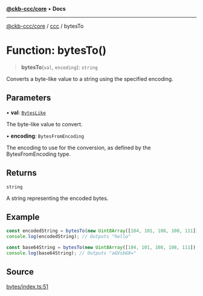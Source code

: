 [**@ckb-ccc/core**](README.md) • **Docs**

***

[@ckb-ccc/core](README.md) / [ccc](Namespace.ccc.md) / bytesTo

# Function: bytesTo()

> **bytesTo**(`val`, `encoding`): `string`

Converts a byte-like value to a string using the specified encoding.

## Parameters

• **val**: [`BytesLike`](ccc.Type.BytesLike.md)

The byte-like value to convert.

• **encoding**: `BytesFromEncoding`

The encoding to use for the conversion, as defined by the BytesFromEncoding type.

## Returns

`string`

A string representing the encoded bytes.

## Example

```typescript
const encodedString = bytesTo(new Uint8Array([104, 101, 108, 108, 111]), "utf8");
console.log(encodedString); // Outputs "hello"

const base64String = bytesTo(new Uint8Array([104, 101, 108, 108, 111]), "base64");
console.log(base64String); // Outputs "aGVsbG8="
```

## Source

[bytes/index.ts:51](https://github.com/SpectreMercury/ccc/blob/df48adb02ef9cfbc211311f00ecef869462de5fa/packages/core/src/bytes/index.ts#L51)
